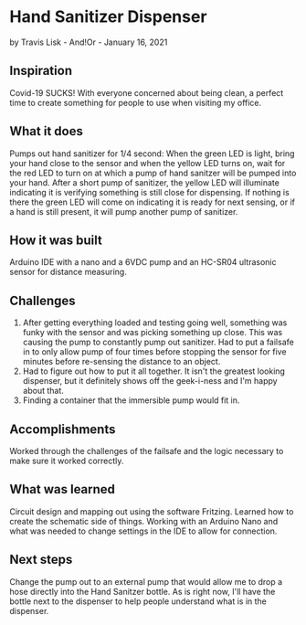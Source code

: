 # Hand Sanitizer Dispenser
by Travis Lisk - And!Or - January 16, 2021


## Inspiration
Covid-19 SUCKS! With everyone concerned about being clean, a perfect time to create something for people to use when visiting my office. 
 
## What it does
Pumps out hand sanitizer for 1/4 second: When the green LED is light, bring your hand close to the sensor and when the yellow LED turns on, wait for the red LED to turn on at which a pump of hand sanitzer will be pumped into your hand. After a short pump of sanitizer, the yellow LED will illuminate indicating it is verifying something is still close for dispensing. If nothing is there the green LED will come on indicating it is ready for next sensing, or if a hand is still present, it will pump another pump of sanitizer.

## How it was built
Arduino IDE with a nano and a 6VDC pump and an HC-SR04 ultrasonic sensor for distance measuring.

## Challenges
1) After getting everything loaded and testing going well, something was funky with the sensor and was picking something up close. This was causing the pump to constantly pump out sanitizer. Had to put a failsafe in to only allow pump of four times before stopping the sensor for five minutes before re-sensing the distance to an object.
2) Had to figure out how to put it all together. It isn't the greatest looking dispenser, but it definitely shows off the geek-i-ness and I'm happy about that.
3) Finding a container that the immersible pump would fit in.

## Accomplishments
Worked through the challenges of the failsafe and the logic necessary to make sure it worked correctly.

## What was learned
Circuit design and mapping out using the software Fritzing. Learned how to create the schematic side of things. Working with an Arduino Nano and what was needed to change settings in the IDE to allow for connection.

## Next steps
Change the pump out to an external pump that would allow me to drop a hose directly into the Hand Sanitzer bottle. As is right now, I'll have the bottle next to the dispenser to help people understand what is in the dispenser.
